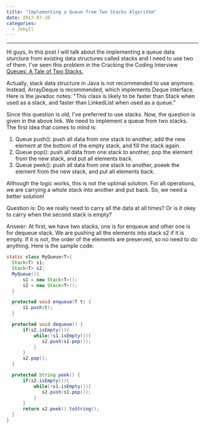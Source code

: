 ```yaml
---
title: "Implementing a Queue from Two Stacks Algorithm"
date: 2017-07-26
categories: 
  - Jekyll
---
```

---

Hi guys, 
In this post I will talk about the implementing a queue data sturcture from existing data structures called stacks and I need to use two
of them. I've seen this problem in the Cracking the Coding Interview  
<a href="https://www.hackerrank.com/challenges/ctci-queue-using-two-stacks"> Queues: A Tale of Two Stacks.</a> 

Actually, stack data structure in Java is not recommended to use anymore. Instead, ArrayDeque is recommended, which implements Deque 
interface. Here is the javadoc notes: "This class is likely to be faster than Stack when used as a stack, and faster than LinkedList when used as a queue." 

Since this question is old, I've preferred to use stacks. Now, the question is given in the above link. We need to implement a queue 
from two stacks. The first idea that comes to mind is: 
1. Queue push(): push all data from one stack to another, add the new element at the bottom of the empty stack, and fill the stack again.
2. Queue pop(): push all data from one stack to another, pop the element from the new stack, and put all elements back.
3. Queue peek(): push all data from one stack to another, poeek the element from the new stack, and put all elements back.

Although the logic works, this is not the optimal solution. For all operations, we are carrying a whole stack into another and put back. 
So, we need a better solution! 

Question is: Do we really need to carry all the data at all times? Or is it okey to carry when the second stack is empty?

Answer: At first, we have two stacks, one is for enqueue and other one is for dequeue stack. We are pushing all the elements into
stack s2 if it is empty. If it is not, the order of the elements are preserved, so no need to do anything. Here is the sample code:

```java
static class MyQueue<T>{
  Stack<T> s1;
  Stack<T> s2;
  MyQueue(){
      s1 = new Stack<T>();
      s2 = new Stack<T>();
  }

  protected void enqueue(T t) {
      s1.push(t);
  }

  protected void dequeue() {
      if(s2.isEmpty()){
          while(!s1.isEmpty()){           
             s2.push(s1.pop());
          }
      }
      s2.pop();
  }

  protected String peek() {
      if(s2.isEmpty()){
          while(!s1.isEmpty()){           
             s2.push(s1.pop());
          }
      }
      return s2.peek().toString();
  }
}
```
